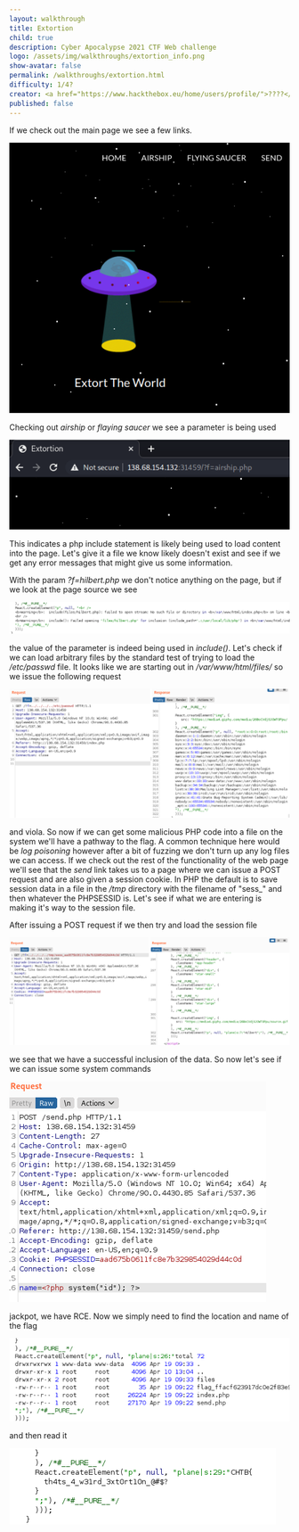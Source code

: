 ```yaml
---
layout: walkthrough
title: Extortion
child: true
description: Cyber Apocalypse 2021 CTF Web challenge
logo: /assets/img/walkthroughs/extortion_info.png
show-avatar: false
permalink: /walkthroughs/extortion.html
difficulty: 1/4?
creator: <a href="https://www.hackthebox.eu/home/users/profile/">????</a>
published: false
---
```


If we check out the main page we see  a few links.

![mainpage](/assets/img/walkthroughs/extortion_index.png)

Checking out *airship* or *flaying saucer* we see a parameter is being used

![parameter](/assets/img/walkthroughs/extortion_param.png)

This indicates a php include statement is likely being used to load content into the page. Let's give it a file we know likely doesn't exist and see if we get any error messages that might give us some information.

With the param *?f=hilbert.php* we don't notice anything on the page, but if we look at the page source we see

![failed to load](/assets/img/walkthroughs/extortion_failed_to_open.png)

the value of the parameter is indeed being used in *include()*. Let's check if we can load arbitrary files by the standard test of trying to load the */etc/passwd* file. It looks like we are starting out in */var/www/html/files/* so we issue the following request

![/etc/passwd](/assets/img/walkthroughs/extortion_passwd.png)

and viola. So now if we can get some malicious PHP code into a file on the system we'll have a pathway to the flag. A common technique here would be *log poisoning* however after a bit of fuzzing we don't turn up any log files we can access. If we check out the rest of the functionality of the web page we'll see that the *send* link takes us to a page where we can issue a POST request and are also given a session cookie. In PHP the default is to save session data in a file in the */tmp* directory with the filename of "sess_" and then whatever the PHPSESSID is.  Let's see if what we are entering is making it's way to the session file.

After issuing a POST request if we then try and load the session file

![session check](/assets/img/walkthroughs/extortion_session_check.png)

we see that we have a successful inclusion of the data. So now let's see if we can issue some system commands

![system id](/assets/img/walkthroughs/extortion_system.png)

jackpot, we have RCE. Now we simply need to find the location and name of the flag

![flag name](/assets/img/walkthroughs/extortion_flag_name.png)

and then read it

![flag contents](/assets/img/walkthroughs/extortion_flag_contents.png)

